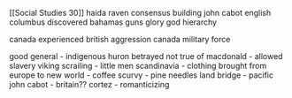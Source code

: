 [[Social Studies 30]]
haida raven
consensus building
john cabot english
columbus discovered bahamas
guns glory god
hierarchy

canada experienced british aggression
canada military force

good general - indigenous huron betrayed
not true of macdonald - allowed slavery
viking scrailing - little men
scandinavia - clothing
brought from europe to new world - coffee
scurvy - pine needles
land bridge - pacific
john cabot - britain??
cortez - romanticizing


